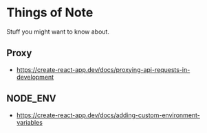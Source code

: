 # Things of Note

Stuff you might want to know about.

## Proxy

* https://create-react-app.dev/docs/proxying-api-requests-in-development

## NODE_ENV

* https://create-react-app.dev/docs/adding-custom-environment-variables
